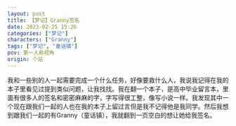 ```yaml
---
layout: post
title: 【梦记】Granny签名
date: 2023-02-25 15:26
categories: ["梦记"]
characters: ["Granny"]
tags: ["梦记", "童话镇"]
pov: 第一人称视角
origin: 个站
---
```


我和一些别的人一起需要完成一个什么任务，好像要救什么人，我说我记得在我的本子里看见过提到类似问题，让我找找。我在翻一个本子，是高中毕业留言本，里面有很多人的签名和密密麻麻的字，字写得很工整，像写小说一样。我发现其中一个现在跟我们一起的人也在我的本子上留过言但是我不记得他是我同学。然后我想到跟我们一起的有Granny（童话镇），我就翻到一页空白的想让她给我签名。
